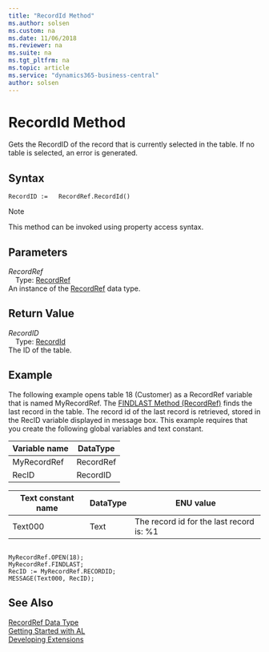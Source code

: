 ```yaml
---
title: "RecordId Method"
ms.author: solsen
ms.custom: na
ms.date: 11/06/2018
ms.reviewer: na
ms.suite: na
ms.tgt_pltfrm: na
ms.topic: article
ms.service: "dynamics365-business-central"
author: solsen
---
```

[//]: # (START>DO_NOT_EDIT)
[//]: # (IMPORTANT:Do not edit any of the content between here and the END>DO_NOT_EDIT.)
[//]: # (Any modifications should be made in the .xml files in the ModernDev repo.)
# RecordId Method
Gets the RecordID of the record that is currently selected in the table. If no table is selected, an error is generated.

## Syntax
```
RecordID :=   RecordRef.RecordId()
```
> [!NOTE]  
> This method can be invoked using property access syntax.  

## Parameters
*RecordRef*  
&emsp;Type: [RecordRef](recordref-data-type.md)  
An instance of the [RecordRef](recordref-data-type.md) data type.  

## Return Value
*RecordID*  
&emsp;Type: [RecordId](../recordid/recordid-data-type.md)  
The ID of the table.  


[//]: # (IMPORTANT: END>DO_NOT_EDIT)

## Example  
 The following example opens table 18 \(Customer\) as a RecordRef variable that is named MyRecordRef. The [FINDLAST Method \(RecordRef\)](../../methods/devenv-findlast-method-recordref.md) finds the last record in the table. The record id of the last record is retrieved, stored in the RecID variable displayed in message box. This example requires that you create the following global variables and text constant.  
  
|Variable name|DataType|  
|-------------------|--------------|  
|MyRecordRef|RecordRef|  
|RecID|RecordID|  
  
|Text constant name|DataType|ENU value|  
|------------------------|--------------|---------------|  
|Text000|Text|The record id for the last record is: %1|  
  
```  
  
MyRecordRef.OPEN(18);  
MyRecordRef.FINDLAST;  
RecID := MyRecordRef.RECORDID;  
MESSAGE(Text000, RecID);  
```  
  

## See Also
[RecordRef Data Type](recordref-data-type.md)  
[Getting Started with AL](../../devenv-get-started.md)  
[Developing Extensions](../../devenv-dev-overview.md)